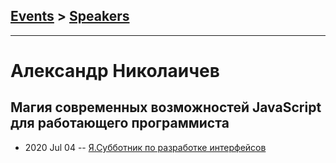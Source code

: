 ## [Events](../README.md) > [Speakers](../speakers.md)
---

# Александр Николаичев

## Магия современных возможностей JavaScript для работающего программиста
- 2020 Jul 04 -- [Я.Субботник по разработке интерфейсов](https://www.youtube.com/watch?v=CBHoYfLMVKs)    
